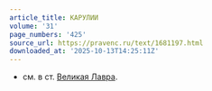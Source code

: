 ```yaml
---
article_title: КАРУЛИИ
volume: '31'
page_numbers: '425'
source_url: https://pravenc.ru/text/1681197.html
downloaded_at: '2025-10-13T14:25:11Z'
---
```


- см. в ст. [Великая Лавра](<https://pravenc.ru/text/Великая Лавра.html>).
